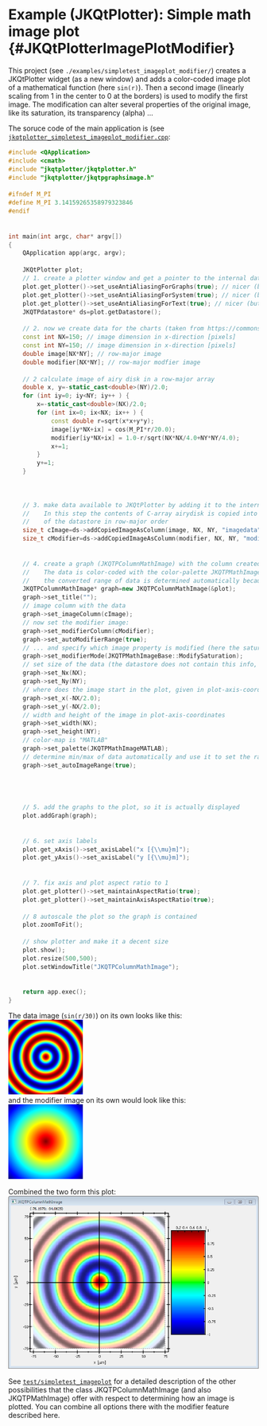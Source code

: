 # Example (JKQtPlotter): Simple math image plot {#JKQtPlotterImagePlotModifier}
This project (see `./examples/simpletest_imageplot_modifier/`) creates a JKQtPlotter widget (as a new window) and adds a color-coded image plot of a mathematical function (here `sin(r)`). Then a second image (linearly scaling from 1 in the center to 0 at the borders) is used to modify the first image. The modification can alter several properties of the original image, like its saturation, its transparency (alpha) ...

The soruce code of the main application is (see [`jkqtplotter_simpletest_imageplot_modifier.cpp`](../simpletest_imageplot_modifier/jkqtplotter_simpletest_imageplot_modifier.cpp):
```.cpp
#include <QApplication>
#include <cmath>
#include "jkqtplotter/jkqtplotter.h"
#include "jkqtplotter/jkqtpgraphsimage.h"

#ifndef M_PI
#define M_PI 3.14159265358979323846
#endif


int main(int argc, char* argv[])
{
    QApplication app(argc, argv);

    JKQtPlotter plot;
    // 1. create a plotter window and get a pointer to the internal datastore (for convenience)
    plot.get_plotter()->set_useAntiAliasingForGraphs(true); // nicer (but slower) plotting
    plot.get_plotter()->set_useAntiAliasingForSystem(true); // nicer (but slower) plotting
    plot.get_plotter()->set_useAntiAliasingForText(true); // nicer (but slower) text rendering
    JKQTPdatastore* ds=plot.getDatastore();

    // 2. now we create data for the charts (taken from https://commons.wikimedia.org/wiki/File:Energiemix_Deutschland.svg)
    const int NX=150; // image dimension in x-direction [pixels]
    const int NY=150; // image dimension in x-direction [pixels]
    double image[NX*NY]; // row-major image
    double modifier[NX*NY]; // row-major modfier image

    // 2 calculate image of airy disk in a row-major array
    double x, y=-static_cast<double>(NY)/2.0;
    for (int iy=0; iy<NY; iy++ ) {
        x=-static_cast<double>(NX)/2.0;
        for (int ix=0; ix<NX; ix++ ) {
            const double r=sqrt(x*x+y*y);
            image[iy*NX+ix] = cos(M_PI*r/20.0);
            modifier[iy*NX+ix] = 1.0-r/sqrt(NX*NX/4.0+NY*NY/4.0);
            x+=1;
        }
        y+=1;
    }



    // 3. make data available to JKQtPlotter by adding it to the internal datastore.
    //    In this step the contents of C-array airydisk is copied into a column
    //    of the datastore in row-major order
    size_t cImage=ds->addCopiedImageAsColumn(image, NX, NY, "imagedata");
    size_t cModifier=ds->addCopiedImageAsColumn(modifier, NX, NY, "modifier");

	
    // 4. create a graph (JKQTPColumnMathImage) with the column created above as data
    //    The data is color-coded with the color-palette JKQTPMathImageMATLAB
    //    the converted range of data is determined automatically because set_autoImageRange(true)
    JKQTPColumnMathImage* graph=new JKQTPColumnMathImage(&plot);
    graph->set_title("");
    // image column with the data
    graph->set_imageColumn(cImage);
    // now set the modifier image:
    graph->set_modifierColumn(cModifier);
    graph->set_autoModifierRange(true);
    // ... and specify which image property is modified (here the saturation, but ModifyAlpha for the transparency and ModifyValue from the HSV color-model are also possible):
    graph->set_modifierMode(JKQTPMathImageBase::ModifySaturation);
    // set size of the data (the datastore does not contain this info, as it only manages 1D columns of data and this is used to assume a row-major ordering
    graph->set_Nx(NX);
    graph->set_Ny(NY);
    // where does the image start in the plot, given in plot-axis-coordinates (bottom-left corner)
    graph->set_x(-NX/2.0);
    graph->set_y(-NX/2.0);
    // width and height of the image in plot-axis-coordinates
    graph->set_width(NX);
    graph->set_height(NY);
    // color-map is "MATLAB"
    graph->set_palette(JKQTPMathImageMATLAB);
    // determine min/max of data automatically and use it to set the range of the color-scale
    graph->set_autoImageRange(true);


	
	
    // 5. add the graphs to the plot, so it is actually displayed
    plot.addGraph(graph);

	
    // 6. set axis labels
    plot.get_xAxis()->set_axisLabel("x [{\\mu}m]");
    plot.get_yAxis()->set_axisLabel("y [{\\mu}m]");

	
    // 7. fix axis and plot aspect ratio to 1
    plot.get_plotter()->set_maintainAspectRatio(true);
    plot.get_plotter()->set_maintainAxisAspectRatio(true);

    // 8 autoscale the plot so the graph is contained
    plot.zoomToFit();

    // show plotter and make it a decent size
    plot.show();
    plot.resize(500,500);
    plot.setWindowTitle("JKQTPColumnMathImage");


    return app.exec();
}
```
The data image (`sin(r/30)`) on its own looks like this:<br>
![jkqtplotter_simpletest_imageplot_modifier_imageonly](../../screenshots/jkqtplotter_simpletest_imageplot_modifier_imageonly.png)<br>
and the modifier image on its own would look like this:<br>
![jkqtplotter_simpletest_imageplot_modifier_modifieronly](../../screenshots/jkqtplotter_simpletest_imageplot_modifier_modifieronly.png)

Combined the two form this plot:<br>
![jkqtplotter_simpletest_imageplot_modifier](../../screenshots/jkqtplotter_simpletest_imageplot_modifier.png)


See [`test/simpletest_imageplot`](../simpletest_imageplot) for a detailed description of the other possibilities that the class JKQTPColumnMathImage (and also JKQTPMathImage) offer with respect to determining how an image is plotted. You can combine all options there with the modifier feature described here.


